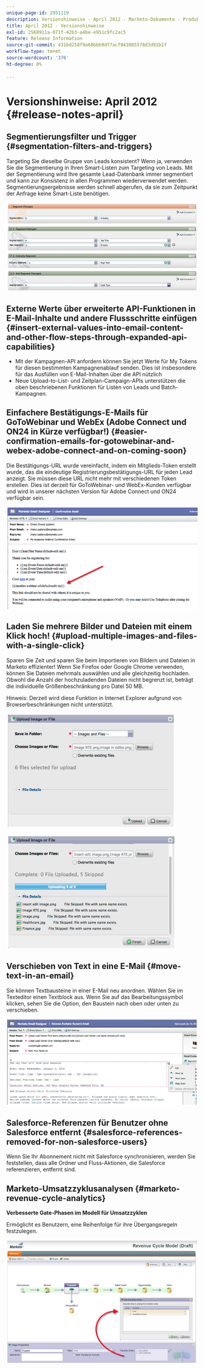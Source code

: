 ```yaml
---
unique-page-id: 2951119
description: Versionshinweise - April 2012 - Marketo-Dokumente - Produktdokumentation
title: April 2012 - Versionshinweise
exl-id: 2568911a-071f-42b3-a4be-e951c9fc2ac5
feature: Release Information
source-git-commit: 431bd258f9a68bbb9df7acf043085578d3d91b1f
workflow-type: tm+mt
source-wordcount: '376'
ht-degree: 0%

---
```


# Versionshinweise: April 2012 {#release-notes-april}

## Segmentierungsfilter und Trigger {#segmentation-filters-and-triggers}

Targeting Sie dieselbe Gruppe von Leads konsistent? Wenn ja, verwenden Sie die Segmentierung in Ihren Smart-Listen zum Targeting von Leads. Mit der Segmentierung wird Ihre gesamte Lead-Datenbank immer segmentiert und kann zur Konsistenz in allen Programmen wiederverwendet werden. Segmentierungsergebnisse werden schnell abgerufen, da sie zum Zeitpunkt der Anfrage keine Smart-Liste benötigen.

![](assets/image2014-9-23-10-3a3-3a57.png)

## Externe Werte über erweiterte API-Funktionen in E-Mail-Inhalte und andere Flussschritte einfügen {#insert-external-values-into-email-content-and-other-flow-steps-through-expanded-api-capabilities}

* Mit der Kampagnen-API anfordern können Sie jetzt Werte für My Tokens für diesen bestimmten Kampagnenablauf senden. Dies ist insbesondere für das Ausfüllen von E-Mail-Inhalten über die API nützlich
* Neue Upload-to-List- und Zeitplan-Campaign-APIs unterstützen die oben beschriebenen Funktionen für Listen von Leads und Batch-Kampagnen.

## Einfachere Bestätigungs-E-Mails für GoToWebinar und WebEx (Adobe Connect und ON24 in Kürze verfügbar!) {#easier-confirmation-emails-for-gotowebinar-and-webex-adobe-connect-and-on-coming-soon}

Die Bestätigungs-URL wurde vereinfacht, indem ein Mitglieds-Token erstellt wurde, das die eindeutige Registrierungsbestätigungs-URL für jeden Lead anzeigt. Sie müssen diese URL nicht mehr mit verschiedenen Token erstellen. Dies ist derzeit für GoToWebinar- und WebEx-Kunden verfügbar und wird in unserer nächsten Version für Adobe Connect und ON24 verfügbar sein.

![](assets/image2014-9-23-10-3a4-3a18.png)

## Laden Sie mehrere Bilder und Dateien mit einem Klick hoch! {#upload-multiple-images-and-files-with-a-single-click}

Sparen Sie Zeit und sparen Sie beim Importieren von Bildern und Dateien in Marketo effizienter! Wenn Sie Firefox oder Google Chrome verwenden, können Sie Dateien mehrmals auswählen und alle gleichzeitig hochladen. Obwohl die Anzahl der hochzuladenden Dateien nicht begrenzt ist, beträgt die individuelle Größenbeschränkung pro Datei 50 MB.

Hinweis: Derzeit wird diese Funktion in Internet Explorer aufgrund von Browserbeschränkungen nicht unterstützt.

![](assets/image2014-9-23-10-3a4-3a32.png)

![](assets/image2014-9-23-10-3a4-3a46.png)

## Verschieben von Text in eine E-Mail {#move-text-in-an-email}

Sie können Textbausteine in einer E-Mail neu anordnen. Wählen Sie im Texteditor einen Textblock aus. Wenn Sie auf das Bearbeitungssymbol klicken, sehen Sie die Option, den Baustein nach oben oder unten zu verschieben.

![](assets/image2014-9-23-10-3a5-3a1.png)

## Salesforce-Referenzen für Benutzer ohne Salesforce entfernt {#salesforce-references-removed-for-non-salesforce-users}

Wenn Sie Ihr Abonnement nicht mit Salesforce synchronisieren, werden Sie feststellen, dass alle Ordner und Fluss-Aktionen, die Salesforce referenzieren, entfernt sind.

## Marketo-Umsatzzyklusanalysen {#marketo-revenue-cycle-analytics}

**Verbesserte Gate-Phasen im Modell für Umsatzzyklen**

Ermöglicht es Benutzern, eine Reihenfolge für ihre Übergangsregeln festzulegen.

![](assets/image2014-9-23-10-3a5-3a17.png)
